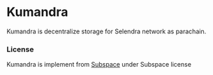 # Kumandra 

Kumandra is decentralize storage for Selendra network as parachain.

### License

Kumandra is implement from [Subspace](https://github.com/subspace/subspace) under Subspace license
